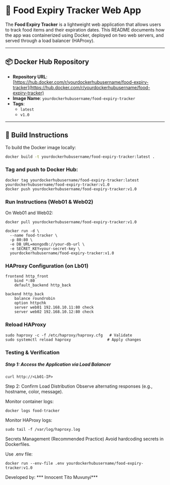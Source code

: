# 🧊 Food Expiry Tracker Web App

The **Food Expiry Tracker** is a lightweight web application that allows users to track food items and their expiration dates. This README documents how the app was containerized using Docker, deployed on two web servers, and served through a load balancer (HAProxy).

---

## 📦 Docker Hub Repository

- **Repository URL**: [https://hub.docker.com/r/yourdockerhubusername/food-expiry-tracker](https://hub.docker.com/r/yourdockerhubusername/food-expiry-tracker)
- **Image Name**: `yourdockerhubusername/food-expiry-tracker`
- **Tags**:
  - `latest`
  - `v1.0`

---

## 🔧 Build Instructions

To build the Docker image locally:

```bash
docker build -t yourdockerhubusername/food-expiry-tracker:latest .
```
### Tag and push to Docker Hub:
```
docker tag yourdockerhubusername/food-expiry-tracker:latest yourdockerhubusername/food-expiry-tracker:v1.0
docker push yourdockerhubusername/food-expiry-tracker:v1.0
```
### Run Instructions (Web01 & Web02)
On Web01 and Web02:
```
docker pull yourdockerhubusername/food-expiry-tracker:v1.0

docker run -d \
  --name food-tracker \
  -p 80:80 \
  -e DB_URL=mongodb://your-db-url \
  -e SECRET_KEY=your-secret-key \
  yourdockerhubusername/food-expiry-tracker:v1.0
```
### HAProxy Configuration (on Lb01)
```
frontend http_front
    bind *:80
    default_backend http_back

backend http_back
    balance roundrobin
    option httpchk
    server web01 192.168.10.11:80 check
    server web02 192.168.10.12:80 check
```
### Reload HAProxy
```
sudo haproxy -c -f /etc/haproxy/haproxy.cfg   # Validate
sudo systemctl reload haproxy                # Apply changes
```
### Testing & Verification
##### Step 1: Access the Application via Load Balancer
```
curl http://<Lb01-IP>
```
Step 2: Confirm Load Distribution
Observe alternating responses (e.g., hostname, color, message).

Monitor container logs:
```
docker logs food-tracker
```
Monitor HAProxy logs:
```
sudo tail -f /var/log/haproxy.log
```
Secrets Management (Recommended Practice)
Avoid hardcoding secrets in Dockerfiles.

Use .env file:
```
docker run --env-file .env yourdockerhubusername/food-expiry-tracker:v1.0
```
Developed by:
*** Innocent Tito Muvunyi***
